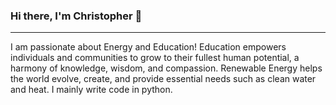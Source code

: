 ### Hi there, I'm Christopher 👋
<hr>
I am passionate about Energy and Education! Education empowers individuals and communities to grow to their fullest human potential, a harmony of knowledge, wisdom, and compassion. Renewable Energy helps the world evolve, create, and provide essential needs such as clean water and heat. I mainly write code in python.  

<!--
Here is some of the stuff I enjoy doing. 

-->

<!--
**encodingintuition/encodingintuition** is a ✨ _special_ ✨ repository because its `README.md` (this file) appears on your GitHub profile.

Here are some ideas to get you started:

- 🔭 I’m currently working on ...
- 🌱 I’m currently learning ...
- 👯 I’m looking to collaborate on ...
- 🤔 I’m looking for help with ...
- 💬 Ask me about ...
- 📫 How to reach me: ...
- 😄 Pronouns: ...
- ⚡ Fun fact: ...
-->
